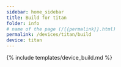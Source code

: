 ```yaml
---
sidebar: home_sidebar
title: Build for titan
folder: info
# name of the page (/{{permalink}}.html)
permalink: /devices/titan/build
device: titan
---
```

{% include templates/device_build.md %}
